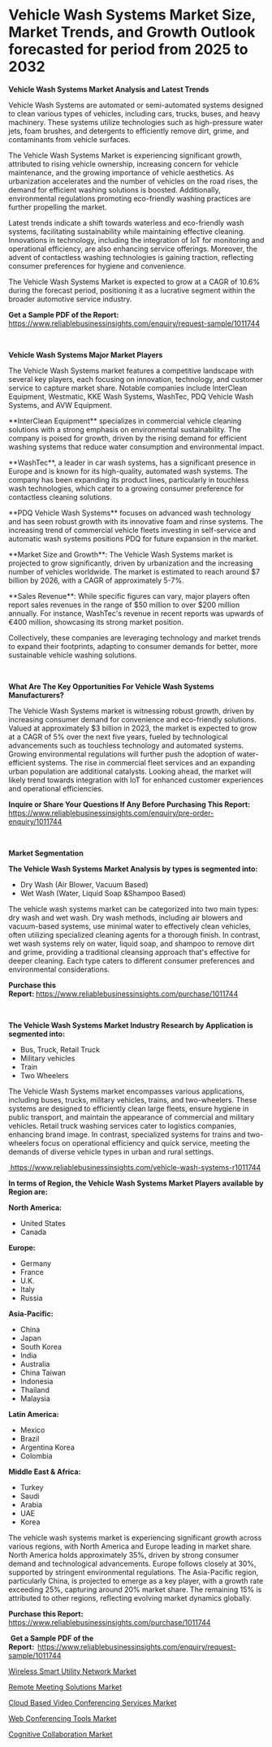 <p><h1>Vehicle Wash Systems Market Size, Market Trends, and Growth Outlook forecasted for period from 2025 to 2032</h1></p><p><strong>Vehicle Wash Systems Market Analysis and Latest Trends</strong></p>
<p><p>Vehicle Wash Systems are automated or semi-automated systems designed to clean various types of vehicles, including cars, trucks, buses, and heavy machinery. These systems utilize technologies such as high-pressure water jets, foam brushes, and detergents to efficiently remove dirt, grime, and contaminants from vehicle surfaces. </p><p>The Vehicle Wash Systems Market is experiencing significant growth, attributed to rising vehicle ownership, increasing concern for vehicle maintenance, and the growing importance of vehicle aesthetics. As urbanization accelerates and the number of vehicles on the road rises, the demand for efficient washing solutions is boosted. Additionally, environmental regulations promoting eco-friendly washing practices are further propelling the market.</p><p>Latest trends indicate a shift towards waterless and eco-friendly wash systems, facilitating sustainability while maintaining effective cleaning. Innovations in technology, including the integration of IoT for monitoring and operational efficiency, are also enhancing service offerings. Moreover, the advent of contactless washing technologies is gaining traction, reflecting consumer preferences for hygiene and convenience.</p><p>The Vehicle Wash Systems Market is expected to grow at a CAGR of 10.6% during the forecast period, positioning it as a lucrative segment within the broader automotive service industry.</p></p>
<p><strong>Get a Sample PDF of the Report:&nbsp;</strong> <a href="https://www.reliablebusinessinsights.com/enquiry/request-sample/1011744?utm_campaign=1106&utm_medium=2&utm_source=Github&utm_content=ia&utm_term=07032025&utm_id=vehicle-wash-systems">https://www.reliablebusinessinsights.com/enquiry/request-sample/1011744</a></p>
<p>&nbsp;</p>
<p><strong>Vehicle Wash Systems Major Market Players</strong></p>
<p><p>The Vehicle Wash Systems market features a competitive landscape with several key players, each focusing on innovation, technology, and customer service to capture market share. Notable companies include InterClean Equipment, Westmatic, KKE Wash Systems, WashTec, PDQ Vehicle Wash Systems, and AVW Equipment.</p><p>**InterClean Equipment** specializes in commercial vehicle cleaning solutions with a strong emphasis on environmental sustainability. The company is poised for growth, driven by the rising demand for efficient washing systems that reduce water consumption and environmental impact.</p><p>**WashTec**, a leader in car wash systems, has a significant presence in Europe and is known for its high-quality, automated wash systems. The company has been expanding its product lines, particularly in touchless wash technologies, which cater to a growing consumer preference for contactless cleaning solutions.</p><p>**PDQ Vehicle Wash Systems** focuses on advanced wash technology and has seen robust growth with its innovative foam and rinse systems. The increasing trend of commercial vehicle fleets investing in self-service and automatic wash systems positions PDQ for future expansion in the market.</p><p>**Market Size and Growth**: The Vehicle Wash Systems market is projected to grow significantly, driven by urbanization and the increasing number of vehicles worldwide. The market is estimated to reach around $7 billion by 2026, with a CAGR of approximately 5-7%.</p><p>**Sales Revenue**: While specific figures can vary, major players often report sales revenues in the range of $50 million to over $200 million annually. For instance, WashTec's revenue in recent reports was upwards of €400 million, showcasing its strong market position.</p><p>Collectively, these companies are leveraging technology and market trends to expand their footprints, adapting to consumer demands for better, more sustainable vehicle washing solutions.</p></p>
<p>&nbsp;</p>
<p><strong>What Are The Key Opportunities For Vehicle Wash Systems Manufacturers?</strong></p>
<p><p>The Vehicle Wash Systems market is witnessing robust growth, driven by increasing consumer demand for convenience and eco-friendly solutions. Valued at approximately $3 billion in 2023, the market is expected to grow at a CAGR of 5% over the next five years, fueled by technological advancements such as touchless technology and automated systems. Growing environmental regulations will further push the adoption of water-efficient systems. The rise in commercial fleet services and an expanding urban population are additional catalysts. Looking ahead, the market will likely trend towards integration with IoT for enhanced customer experiences and operational efficiencies.</p></p>
<p><strong>Inquire or Share Your Questions If Any Before Purchasing This Report:</strong> <a href="https://www.reliablebusinessinsights.com/enquiry/pre-order-enquiry/1011744?utm_campaign=1106&utm_medium=2&utm_source=Github&utm_content=ia&utm_term=07032025&utm_id=vehicle-wash-systems">https://www.reliablebusinessinsights.com/enquiry/pre-order-enquiry/1011744</a></p>
<p>&nbsp;</p>
<p><strong>Market Segmentation</strong></p>
<p><strong>The Vehicle Wash Systems Market Analysis by types is segmented into:</strong></p>
<p><ul><li>Dry Wash (Air Blower, Vacuum Based)</li><li>Wet Wash (Water, Liquid Soap &Shampoo Based)</li></ul></p>
<p><p>The vehicle wash systems market can be categorized into two main types: dry wash and wet wash. Dry wash methods, including air blowers and vacuum-based systems, use minimal water to effectively clean vehicles, often utilizing specialized cleaning agents for a thorough finish. In contrast, wet wash systems rely on water, liquid soap, and shampoo to remove dirt and grime, providing a traditional cleansing approach that's effective for deeper cleaning. Each type caters to different consumer preferences and environmental considerations.</p></p>
<p><strong>Purchase this Report:&nbsp;</strong><a href="https://www.reliablebusinessinsights.com/purchase/1011744?utm_campaign=1106&utm_medium=2&utm_source=Github&utm_content=ia&utm_term=07032025&utm_id=vehicle-wash-systems">https://www.reliablebusinessinsights.com/purchase/1011744</a></p>
<p>&nbsp;</p>
<p><strong>The Vehicle Wash Systems Market Industry Research by Application is segmented into:</strong></p>
<p><ul><li>Bus, Truck, Retail Truck</li><li>Military vehicles</li><li>Train</li><li>Two Wheelers</li></ul></p>
<p><p>The Vehicle Wash Systems market encompasses various applications, including buses, trucks, military vehicles, trains, and two-wheelers. These systems are designed to efficiently clean large fleets, ensure hygiene in public transport, and maintain the appearance of commercial and military vehicles. Retail truck washing services cater to logistics companies, enhancing brand image. In contrast, specialized systems for trains and two-wheelers focus on operational efficiency and quick service, meeting the demands of diverse vehicle types in urban and rural settings.</p></p>
<p><a href="https://www.reliablebusinessinsights.com/vehicle-wash-systems-r1011744?utm_campaign=1106&utm_medium=2&utm_source=Github&utm_content=ia&utm_term=07032025&utm_id=vehicle-wash-systems">&nbsp;https://www.reliablebusinessinsights.com/vehicle-wash-systems-r1011744</a></p>
<p><strong>In terms of Region, the Vehicle Wash Systems Market Players available by Region are:</strong></p>
<p>
    <p> <strong> North America: </strong>
        <ul>
            <li>United States</li>
            <li>Canada</li>
        </ul>
        </p> 
    <p> <strong> Europe: </strong>
        <ul>
            <li>Germany</li>
            <li>France</li>
            <li>U.K.</li>
            <li>Italy</li>
            <li>Russia</li>
        </ul>
        </p> 
    <p> <strong> Asia-Pacific: </strong>
        <ul>
            <li>China</li>
            <li>Japan</li>
            <li>South Korea</li>
            <li>India</li>
            <li>Australia</li>
            <li>China Taiwan</li>
            <li>Indonesia</li>
            <li>Thailand</li>
            <li>Malaysia</li>
        </ul>
        </p> 
    <p> <strong> Latin America: </strong>
        <ul>
            <li>Mexico</li>
            <li>Brazil</li>
            <li>Argentina Korea</li>
            <li>Colombia</li>
        </ul>
        </p> 
    <p> <strong> Middle East & Africa: </strong>
        <ul>
            <li>Turkey</li>
            <li>Saudi</li>
            <li>Arabia</li>
            <li>UAE</li>
            <li>Korea</li>
        </ul>
    </p>
    </p>
<p><p>The vehicle wash systems market is experiencing significant growth across various regions, with North America and Europe leading in market share. North America holds approximately 35%, driven by strong consumer demand and technological advancements. Europe follows closely at 30%, supported by stringent environmental regulations. The Asia-Pacific region, particularly China, is projected to emerge as a key player, with a growth rate exceeding 25%, capturing around 20% market share. The remaining 15% is attributed to other regions, reflecting evolving market dynamics globally.</p></p>
<p><strong>Purchase this Report: </strong><a href="https://www.reliablebusinessinsights.com/purchase/1011744?utm_campaign=1106&utm_medium=2&utm_source=Github&utm_content=ia&utm_term=07032025&utm_id=vehicle-wash-systems">https://www.reliablebusinessinsights.com/purchase/1011744</a></p>
<p>&nbsp;<strong>Get a Sample PDF of the Report:&nbsp;&nbsp;</strong><a href="https://www.reliablebusinessinsights.com/enquiry/request-sample/1011744?utm_campaign=1106&utm_medium=2&utm_source=Github&utm_content=ia&utm_term=07032025&utm_id=vehicle-wash-systems">https://www.reliablebusinessinsights.com/enquiry/request-sample/1011744</a></p>
<p><strong></strong></p>
<p><p><a href="https://github.com/rumaskdallys2/Market-Research-Report-List-1/blob/main/wireless-smart-utility-network-market.md?utm_campaign=1106&utm_medium=2&utm_source=Github&utm_content=ia&utm_term=07032025&utm_id=vehicle-wash-systems">Wireless Smart Utility Network Market</a></p><p><a href="https://github.com/abdhsheila7/Market-Research-Report-List-1/blob/main/remote-meeting-solutions-market.md?utm_campaign=1106&utm_medium=2&utm_source=Github&utm_content=ia&utm_term=07032025&utm_id=vehicle-wash-systems">Remote Meeting Solutions Market</a></p><p><a href="https://github.com/dringmurza6r/Market-Research-Report-List-1/blob/main/cloud-based-video-conferencing-services-market.md?utm_campaign=1106&utm_medium=2&utm_source=Github&utm_content=ia&utm_term=07032025&utm_id=vehicle-wash-systems">Cloud Based Video Conferencing Services Market</a></p><p><a href="https://github.com/gasikcalbos8/Market-Research-Report-List-1/blob/main/web-conferencing-tools-market.md?utm_campaign=1106&utm_medium=2&utm_source=Github&utm_content=ia&utm_term=07032025&utm_id=vehicle-wash-systems">Web Conferencing Tools Market</a></p><p><a href="https://github.com/godekkutero4/Market-Research-Report-List-1/blob/main/cognitive-collaboration-market.md?utm_campaign=1106&utm_medium=2&utm_source=Github&utm_content=ia&utm_term=07032025&utm_id=vehicle-wash-systems">Cognitive Collaboration Market</a></p></p>